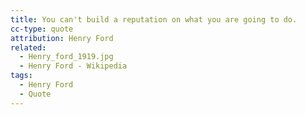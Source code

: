 ```yaml
---
title: You can't build a reputation on what you are going to do.
cc-type: quote
attribution: Henry Ford
related:
  - Henry_ford_1919.jpg
  - Henry Ford - Wikipedia
tags:
  - Henry Ford
  - Quote
---
```

